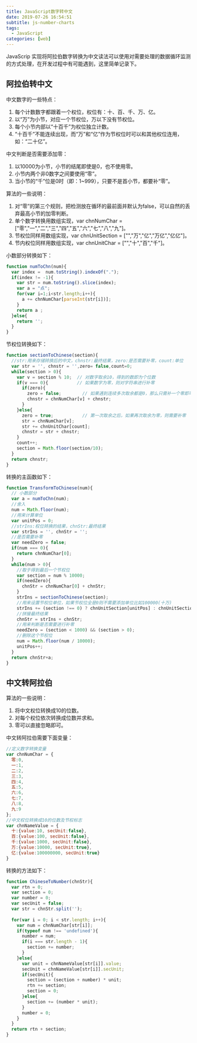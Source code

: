 ```yaml
---
title: JavaScript数字转中文
date: 2019-07-26 16:54:51
subtitle: js-number-charts
tags:
  - JavaScript
categories: [web]
---
```

JavaScrip 实现将阿拉伯数字转换为中文读法可以使用对需要处理的数据循环监测的方式处理，在开发过程中有可能遇到，这里简单记录下。

<!-- more -->
## 阿拉伯转中文
中文数字的一些特点：
 1. 每个计数数字都跟着一个权位，权位有：十、百、千、万、亿。
 2. 以“万”为小节，对应一个节权位，万以下没有节权位。
 3. 每个小节内部以“十百千”为权位独立计数。
 4. “十百千”不能连续出现，而“万”和“亿”作为节权位时可以和其他权位连用，如：“二十亿”。

中文判断是否需要添加零：
 1. 以10000为小节，小节的结尾即使是0，也不使用零。
 2. 小节内两个非0数字之间要使用“零”。
 3. 当小节的“千”位是0时（即：1~999），只要不是首小节，都要补“零”。
 
算法的一些说明：
 1. 对“零”的第三个规则，把检测放在循环的最前面并默认为false，可以自然的丢弃最高小节的加零判断。
 2. 单个数字转换用数组实现，var chnNumChar = ["零","一","二","三","四","五","六","七","八","九"]。
 3. 节权位同样用数组实现，var chnUnitSection = ["","万","亿","万亿","亿亿"]。
 4. 节内权位同样用数组实现，var chnUnitChar = ["","十","百","千"]。

小数部分转换如下：
```javascript
function numToChn(num){
  var index =  num.toString().indexOf(".");
  if(index != -1){
    var str = num.toString().slice(index);
    var a = "点";
    for(var i=1;i<str.length;i++){
      a += chnNumChar[parseInt(str[i])];
    }
    return a ;
  }else{
    return '';
  }
}
```
节权位转换如下：
```javascript
function sectionToChinese(section){
  //str:用来存储转换后的中文，chnstr:最终结果，zero:是否需要补零，count:单位
  var str = '', chnstr = '',zero= false,count=0;
  while(section > 0){
    var v = section % 10;  // 对数字取余10，得到的数即为个位数
    if(v === 0){           // 如果数字为零，则对字符串进行补零
      if(zero){
        zero = false;        // 如果遇到连续多次取余都是0，那么只需补一个零即可
        chnstr = chnNumChar[v] + chnstr;
      }
    }else{
      zero = true;           // 第一次取余之后，如果再次取余为零，则需要补零
      str = chnNumChar[v];
      str += chnUnitChar[count];
      chnstr = str + chnstr;
    }
    count++;
    section = Math.floor(section/10);
  }
  return chnstr;
}
```
转换的主函数如下：
```javascript
function TransformToChinese(num){
  // 小数部分
  var a = numToChn(num);
  //舍入
  num = Math.floor(num);
  //用来计算单位
  var unitPos = 0;
  //strIns:权位转换的结果，chnStr:最终结果
  var strIns = '', chnStr = '';
  //是否需要补零
  var needZero = false;
  if(num === 0){
    return chnNumChar[0];
  }
  while(num > 0){
    //取于得到最后一个节权位
    var section = num % 10000;
    if(needZero){
      chnStr = chnNumChar[0] + chnStr;
    }
    strIns = sectionToChinese(section);
    //用来设置节权位单位，如果节权位全是0则不需要添加单位比如100000(十万)
    strIns += (section !== 0) ? chnUnitSection[unitPos] : chnUnitSection[0];
    //拼接最终结果
    chnStr = strIns + chnStr;
    //用来判断是否需要进行补零
    needZero = (section < 1000) && (section > 0);
    //删除这个节权位
    num = Math.floor(num / 10000);
    unitPos++;
  }
  return chnStr+a;
}
```
## 中文转阿拉伯
算法的一些说明：
 1. 将中文权位转换成10的位数。
 2. 对每个权位依次转换成位数并求和。
 3. 零可以直接忽略即可。

中文转阿拉伯需要下面变量：
```javascript
//定义数字转换变量
var chnNumChar = {
  零:0,
  一:1,
  二:2,
  三:3,
  四:4,
  五:5,
  六:6,
  七:7,
  八:8,
  九:9
};
//中文权位转换成10的位数及节权标志
var chnNameValue = {
  十:{value:10, secUnit:false},
  百:{value:100, secUnit:false},
  千:{value:1000, secUnit:false},
  万:{value:10000, secUnit:true},
  亿:{value:100000000, secUnit:true}
}
```
转换的方法如下：
```javascript
function ChineseToNumber(chnStr){
  var rtn = 0;
  var section = 0;
  var number = 0;
  var secUnit = false;
  var str = chnStr.split('');
 
  for(var i = 0; i < str.length; i++){
    var num = chnNumChar[str[i]];
    if(typeof num !== 'undefined'){
      number = num;
      if(i === str.length - 1){
        section += number;
      }
    }else{
      var unit = chnNameValue[str[i]].value;
      secUnit = chnNameValue[str[i]].secUnit;
      if(secUnit){
        section = (section + number) * unit;
        rtn += section;
        section = 0;
      }else{
        section += (number * unit);
      }
      number = 0;
    }
  }
  return rtn + section;
}
```
